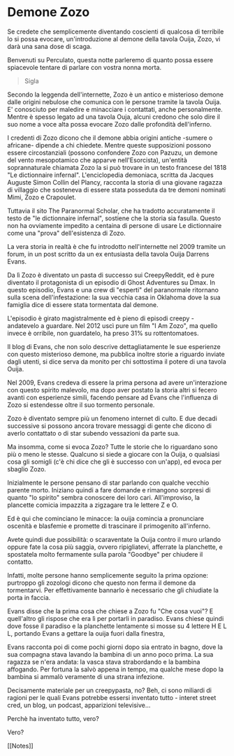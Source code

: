 # Demone Zozo

Se credete che semplicemente diventando coscienti di qualcosa di terribile lo si possa evocare, un'introduzione al demone della tavola Ouija, Zozo, vi darà una sana dose di scaga. 

Benvenuti su Perculato, questa notte parleremo di quanto possa essere spiacevole tentare di parlare con vostra nonna morta.

> Sigla

Secondo la leggenda dell'internette, Zozo è un antico e misterioso demone dalle origini  nebulose che comunica con le persone tramite la tavola Ouija. 
E' conosciuto per maledire e minacciare i contattati, anche personalmente. Mentre è spesso legato ad una tavola Ouja, alcuni credono che solo dire il suo nome a voce alta possa evocare Zozo dalle profondità dell'inferno.

I credenti di Zozo dicono che il demone abbia origini antiche -sumere o africane- dipende a chi chiedete. Mentre queste supposizioni possono essere circostanziali (possono confondere Zozo con Pazuzu, un demone del vento mesopotamico che apparve nell'Esorcista), un'entità soprannaturale chiamata Zozo la si può trovare in un testo francese del 1818 "Le dictionnaire infernal".
L'enciclopedia demoniaca, scritta da Jacques Auguste Simon Collin del Plancy, racconta la storia di una giovane ragazza di villaggio che sosteneva di essere stata posseduta da tre demoni nominati Mimi, Zozo e Crapoulet.

Tuttavia il sito The Paranormal Scholar, che ha tradotto accuratamente il testo de "le dictionnaire infernal", sostiene che la storia sia fasulla. Questo non ha ovviamente impedito a centaina di persone di usare Le dictionnaire come una "prova" dell'esistenza di Zozo.

La vera storia in realtà è che fu introdotto nell'internette nel 2009 tramite un forum, in un post scritto da un ex entusiasta della tavola Ouija Darrens Evans.

Da lì Zozo è diventato un pasta di successo sui CreepyReddit, ed è pure diventato il protagonista di un episodio di Ghost Adventures su Dmax. In questo episodio, Evans e una crew di "esperti" del paranormale ritornano sulla scena dell'infestazione: la sua vecchia casa in Oklahoma dove la sua famiglia dice di essere stata tormentata dal demone.

L'episodio è girato magistralmente ed è pieno di episodi creepy - andatevelo a guardare. Nel 2012 uscì pure un film "I Am Zozo", ma quello invece è orribile, non guardatelo, ha preso 31% su rottentomatoes.

Il blog di Evans, che non solo descrive dettagliatamente le sue esperienze con questo misterioso demone, ma pubblica inoltre storie a riguardo inviate dagli utenti, si dice serva da monito per chi sottostima il potere di una tavola Ouija. 

Nel 2009, Evans credeva di essere la prima persona ad avere un'interazione con questo spirito malevolo, ma dopo aver postato la storia altri si fecero avanti con esperienze simili, facendo pensare ad Evans che l'influenza di Zozo si estendesse oltre il suo tormento personale.

Zozo è diventato sempre più un fenomeno internet di culto. E due decadi successive si possono ancora trovare messaggi di gente che dicono di averlo contattato o di star subendo vessazioni da parte sua.


Ma insomma, come si evoca Zozo? Tutte le storie che lo riguardano sono più o meno le stesse. Qualcuno si siede a giocare con la Ouija, o qualsiasi cosa gli somigli (c'è chi dice che gli è successo con un'app), ed evoca per sbaglio Zozo.

Inizialmente le persone pensano di star parlando con qualche vecchio parente morto. Iniziano quindi a fare domande e rimangono sorpresi di quanto "lo spirito" sembra conoscere dei loro cari. All'improviso, la plancette comicia impazzita a zigzagare tra le lettere Z e O.

Ed è qui che cominciano le minacce: la ouija comincia a pronunciare oscenità e blasfemie e promette di trascinare il primogenito all'inferno.

Avete quindi due possibilità: o scaraventate la Ouija contro il muro urlando oppure fate la cosa più saggia, ovvero ripigliatevi, afferrate la planchette, e spostatela molto fermamente sulla parola "Goodbye" per chiudere il contatto.

Infatti, molte persone hanno semplicemente seguito la prima opzione: purtroppo gli zozologi dicono che questo non ferma il demone da tormentarvi. Per effettivamente bannarlo è necessario che gli chiudiate la porta in faccia.

Evans disse che la prima cosa che chiese a Zozo fu "Che cosa vuoi"? E quell'altro gli rispose che era lì per portarli in paradiso. Evans chiese quindi dove fosse il paradiso e la planchette lentamente si mosse su 4 lettere H E L L, portando Evans a gettare la ouija fuori dalla finestra,

Evans racconta poi di come pochi giorni dopo sia entrato in bagno, dove la sua compagna stava lavando la bambina di un anno poco prima. La sua ragazza se n'era andata: la vasca stava strabordando e la bambina affogando. Per fortuna la salvò appena in tempo, ma qualche mese dopo la bambina si ammalò veramente di una strana infezione.

Decisamente materiale per un creepypasta, no? Beh, ci sono miliardi di ragioni per le quali Evans potrebbe essersi inventato tutto - interet street cred, un blog, un podcast, apparizioni televisive...

Perchè ha inventato tutto, vero?

Vero?

[[Notes]]